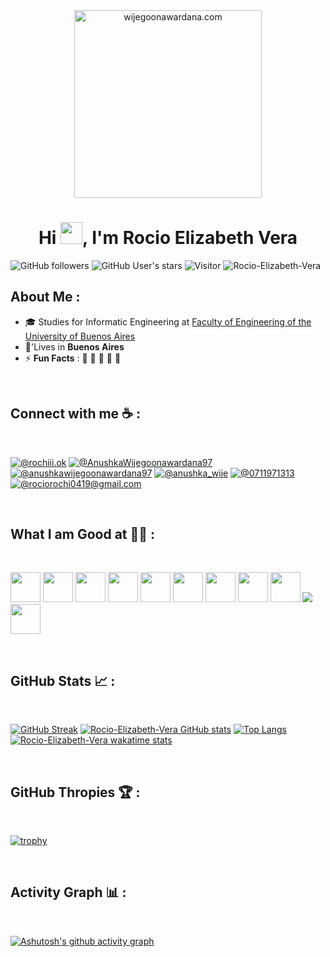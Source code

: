 <div align="center" width="50">
    <img alt="wijegoonawardana.com" src="./assets/oh hi there.png" width="300"/>
</div>
<h1 align="center">Hi <img src="https://media.giphy.com/media/hvRJCLFzcasrR4ia7z/giphy.gif" width="35">, I'm Rocio Elizabeth Vera</h1>

![GitHub followers](https://img.shields.io/github/followers/Rocio-Elizabeth-Vera?style=social) ![GitHub User's stars](https://img.shields.io/github/stars/Rocio-Elizabeth-Vera?style=social) ![Visitor](https://visitor-badge.laobi.icu/badge?page_id=Rocio-Elizabeth-Vera.repoName) <img src="https://komarev.com/ghpvc/?username=Rocio-Elizabeth-Vera" alt="Rocio-Elizabeth-Vera" />

## About Me :

- 🎓 Studies for Informatic Engineering at [Faculty of Engineering of the University of Buenos Aires](https://www.fi.uba.ar/)
- 🏡'Lives in **Buenos Aires**
- ⚡ **Fun Facts** : 🍕 🏉 🏏 🎥 🚞

<br>

## Connect with me ☕ :

<br>

[![@rochiii.ok](https://img.icons8.com/fluency/48/000000/instagram-new.png "@rochiii.ok")](https://www.instagram.com/rochiii.ok/) 
[![@AnushkaWijegoonawardana97](https://img.icons8.com/fluency/48/000000/facebook.png "@AnushkaWijegoonawardana97")](https://www.facebook.com/AnushkaWijegoonawardana97) 
[![@anushkawijegoonawardana97](https://img.icons8.com/fluency/48/000000/linkedin.png "@anushkawijegoonawardana97")](https://www.linkedin.com/in/anushkawijegoonawardana97/) 
[![@anushka_wije](https://img.icons8.com/fluency/48/000000/twitter-squared.png "@anushka_wije")](https://twitter.com/anushka_wije) 
[![@0711971313](https://img.icons8.com/fluency/48/000000/phone-disconnected.png "@0711971313")](tel:0711971313) 
[![@rociorochi0419@gmail.com](https://img.icons8.com/fluency/48/000000/apple-mail.png "@rociorochi0419@gmail.com")](rociorochi0419@gmail.com)

<br>

## What I am Good at 🧑‍💻 :

<br>

<img src="./icons/C.svg" width="48"> <img src="./icons/Python-Dark.svg" width="48">
<img src="./icons/Docker.svg" width="48"> <img src="./icons/Regex-Dark.svg" width="48"> <img src="./icons/Git.svg" width="48"> <img src="./icons/VIM-Dark.svg" width="48">
<img src="./icons/ExpressJS-Dark.svg" width="48"> <img src="./icons/Prisma.svg" width="48">
<img src="./icons/HTML.svg" width="48"> <img src="https://img.icons8.com/color/48/000000/javascript--v1.png"/> <img src="./icons/CSS.svg" width="48">

<br>

## GitHub Stats 📈 :

<br>

[![GitHub Streak](https://github-readme-streak-stats.herokuapp.com?user=AnushkaWijegoonawardana97&theme=algolia&date_format=M%20j%5B%2C%20Y%5D)](https://git.io/streak-stats) [![Rocio-Elizabeth-Vera GitHub stats](https://github-readme-stats.vercel.app/api?username=Rocio-Elizabeth-Vera&theme=algolia)](https://github.com/Rocio-Elizabeth-Vera/github-readme-stats) [![Top Langs](https://github-readme-stats.vercel.app/api/top-langs/?username=Rocio-Elizabeth-Vera&theme=algolia)](https://github.com/Rocio-Elizabeth-Vera/github-readme-stats) [![Rocio-Elizabeth-Vera wakatime stats](https://github-readme-stats.vercel.app/api/wakatime?username=WinterWolf97&theme=algolia)](https://github.com/WinterWolf97/github-readme-stats)

<br>

## GitHub Thropies 🏆 :

<br>

[![trophy](https://github-profile-trophy.vercel.app/?username=Rocio-Elizabeth-Vera)](https://github.com/Rocio-Elizabeth-Vera/github-profile-trophy)

<br>

## Activity Graph 📊 :

<br>

[![Ashutosh's github activity graph](https://activity-graph.herokuapp.com/graph?username=Rocio-Elizabeth-Vera&bg_color=000&color=fff&line=00E676&point=fff&hide_border=true)](https://github.com/ashutosh00710/github-readme-activity-graph)

